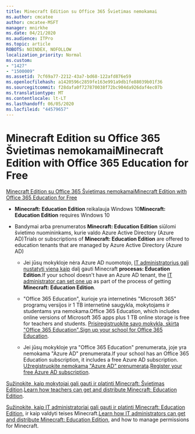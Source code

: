 ```yaml
---
title: Minecraft Edition su Office 365 Švietimas nemokamai
ms.author: cmcatee
author: cmcatee-MSFT
manager: mnirkhe
ms.date: 04/21/2020
ms.audience: ITPro
ms.topic: article
ROBOTS: NOINDEX, NOFOLLOW
localization_priority: Normal
ms.custom:
- "1427"
- "1500009"
ms.assetid: 7cf69a77-2212-43a7-bd68-122afd876e59
ms.openlocfilehash: a1420596c2859fe163e991a9db1fe88039b01f36
ms.sourcegitcommit: f28dafa0f727870038f72bc904da926daf4ec07b
ms.translationtype: MT
ms.contentlocale: lt-LT
ms.lasthandoff: 06/05/2020
ms.locfileid: "44579657"
---
```

# <a name="minecraft-edition-with-office-365-education-for-free"></a><span data-ttu-id="5fbf2-102">Minecraft Edition su Office 365 Švietimas nemokamai</span><span class="sxs-lookup"><span data-stu-id="5fbf2-102">Minecraft Edition with Office 365 Education for Free</span></span>

[<span data-ttu-id="5fbf2-103">Minecraft Edition su Office 365 Švietimas nemokamai</span><span class="sxs-lookup"><span data-stu-id="5fbf2-103">Minecraft Edition with Office 365 Education for Free</span></span>](https://docs.microsoft.com/education/windows/get-minecraft-for-education)
  
- <span data-ttu-id="5fbf2-104">**Minecraft: Education Edition** reikalauja Windows 10</span><span class="sxs-lookup"><span data-stu-id="5fbf2-104">**Minecraft: Education Edition** requires Windows 10</span></span>

- <span data-ttu-id="5fbf2-105">Bandymai arba prenumeratos **Minecraft: Education Edition** siūlomi švietimo nuomininkams, kurie valdo Azure Active Directory (Azure AD)</span><span class="sxs-lookup"><span data-stu-id="5fbf2-105">Trials or subscriptions of **Minecraft: Education Edition** are offered to education tenants that are managed by Azure Active Directory (Azure AD)</span></span>

  - <span data-ttu-id="5fbf2-106">Jei jūsų mokykloje nėra Azure AD nuomotojo, [IT administratorius gali nustatyti vieną kaip](https://docs.microsoft.com/education/windows/school-get-minecraft) dalį gauti Minecraft **procesas: Education Edition**.</span><span class="sxs-lookup"><span data-stu-id="5fbf2-106">If your school doesn't have an Azure AD tenant, the [IT administrator can set one up](https://docs.microsoft.com/education/windows/school-get-minecraft) as part of the process of getting **Minecraft: Education Edition**.</span></span>

  - <span data-ttu-id="5fbf2-107">"Office 365 Education", kurioje yra internetinės "Microsoft 365" programų versijos ir 1 TB internetinė saugykla, mokytojams ir studentams yra nemokama.</span><span class="sxs-lookup"><span data-stu-id="5fbf2-107">Office 365 Education, which includes online versions of Microsoft 365 apps plus 1 TB online storage is free for teachers and students.</span></span> <span data-ttu-id="5fbf2-108">[Prisiregistruokite savo mokyklą, skirtą "Office 365 Education".](https://products.office.com/academic/office-365-education-plan)</span><span class="sxs-lookup"><span data-stu-id="5fbf2-108">[Sign up your school for Office 365 Education](https://products.office.com/academic/office-365-education-plan).</span></span>

  - <span data-ttu-id="5fbf2-109">Jei jūsų mokykloje yra "Office 365 Education" prenumerata, joje yra nemokama "Azure AD" prenumerata.</span><span class="sxs-lookup"><span data-stu-id="5fbf2-109">If your school has an Office 365 Education subscription, it includes a free Azure AD subscription.</span></span> <span data-ttu-id="5fbf2-110">[Užregistruokite nemokamą "Azure AD" prenumeratą](https://msdn.microsoft.com/library/windows/hardware/mt703369%28v=vs.85%29.aspx).</span><span class="sxs-lookup"><span data-stu-id="5fbf2-110">[Register your free Azure AD subscription](https://msdn.microsoft.com/library/windows/hardware/mt703369%28v=vs.85%29.aspx).</span></span>

<span data-ttu-id="5fbf2-111">[Sužinokite, kaip mokytojai gali gauti ir platinti Minecraft: Švietimas Edition](https://docs.microsoft.com/education/windows/teacher-get-minecraft).</span><span class="sxs-lookup"><span data-stu-id="5fbf2-111">[Learn how teachers can get and distribute Minecraft: Education Edition](https://docs.microsoft.com/education/windows/teacher-get-minecraft).</span></span>
  
<span data-ttu-id="5fbf2-112">[Sužinokite, kaip IT administratoriai gali gauti ir platinti Minecraft: Education Edition](https://docs.microsoft.com/education/windows/school-get-minecraft), ir kaip valdyti teises Minecraft.</span><span class="sxs-lookup"><span data-stu-id="5fbf2-112">[Learn how IT administrators can get and distribute Minecraft: Education Edition](https://docs.microsoft.com/education/windows/school-get-minecraft), and how to manage permissions for Minecraft.</span></span>